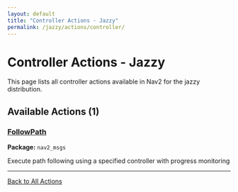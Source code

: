 ```yaml
---
layout: default
title: "Controller Actions - Jazzy"
permalink: /jazzy/actions/controller/
---
```


# Controller Actions - Jazzy

This page lists all controller actions available in Nav2 for the jazzy distribution.

## Available Actions (1)


### [FollowPath](/actions/jazzy/followpath.html)

**Package:** `nav2_msgs`

Execute path following using a specified controller with progress monitoring

---


[Back to All Actions](/actions/jazzy/index.html)
